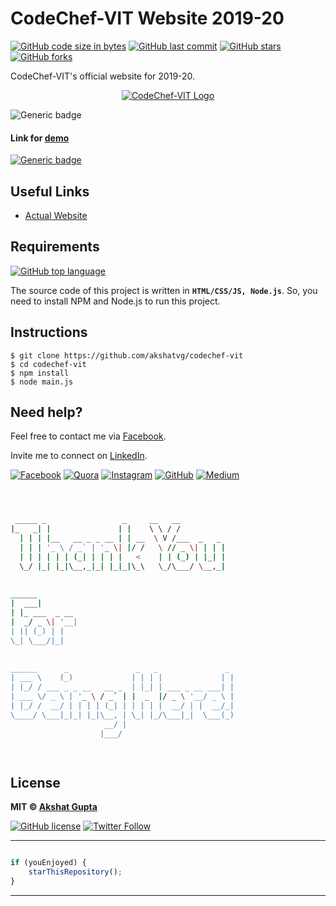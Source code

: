 # CodeChef-VIT Website 2019-20

[![GitHub code size in bytes](https://img.shields.io/github/languages/code-size/akshatvg/codechef-vit?logo=github&style=social)](https://github.com/akshatvg/) [![GitHub last commit](https://img.shields.io/github/last-commit/akshatvg/codechef-vit?style=social&logo=git)](https://github.com/akshatvg/) [![GitHub stars](https://img.shields.io/github/stars/akshatvg/codechef-vit?style=social)](https://github.com/akshatvg/codechef-vit/stargazers) [![GitHub forks](https://img.shields.io/github/forks/akshatvg/codechef-vit?style=social&logo=git)](https://github.com/akshatvg/codechef-vit/network)

CodeChef-VIT's official website for 2019-20.

<p align="center">
<a href="https://codechefvit19.akshatvg.com">
<img src="https://github.com/akshatvg/codechef-vit/blob/master/static/images/CC_black.png" alt="CodeChef-VIT Logo"/>
</a>
</p>

![Generic badge](https://img.shields.io/badge/CodeChef-VIT-orange) 

#### Link for [demo](https://codechefvit19.akshatvg.com) 
[![Generic badge](https://img.shields.io/badge/view-demo-orange)](https://codechefvit19.akshatvg.com)

## Useful Links

- [Actual Website](https://www.codechefvit.com)

## Requirements

[![GitHub top language](https://img.shields.io/github/languages/top/akshatvg/codechef-vit?logo=css&style=social)](https://github.com/akshatvg/)

The source code of this project is written in **`HTML/CSS/JS, Node.js`**. So, you need to install NPM and Node.js to run this project.

## Instructions
```
$ git clone https://github.com/akshatvg/codechef-vit
$ cd codechef-vit
$ npm install
$ node main.js
```


## Need help?


Feel free to contact me via [Facebook](https://www.facebook.com/akshatvg).

Invite me to connect on [LinkedIn](https://www.linkedin.com/in/akshatvg/).

[![Facebook](https://img.shields.io/badge/Facebook-add-blue.svg?logo=facebook&logoColor=white)](https://www.facebook.com/akshatvg) [![Quora](https://img.shields.io/badge/Quora-ask-red.svg?logo=quora)](https://www.quora.com/profile/Akshat-Gupta-279) [![Instagram](https://img.shields.io/badge/Instagram-follow-purple.svg?logo=instagram&logoColor=white)](https://www.instagram.com/akshatvg/) [![GitHub](https://img.shields.io/badge/Snapchat-add-yellow.svg?logo=snapchat&logoColor=white)](https://www.snapchat.com/add/akshatvg) [![Medium](https://img.shields.io/badge/Medium-follow-black.svg?logo=medium&logoColor=white)](https://medium.com/@akshatvg)


```bash



 _____ _                 _     __   __            
|_   _| |               | |    \ \ / /            
  | | | |__   __ _ _ __ | | __  \ V /___  _   _   
  | | | '_ \ / _` | '_ \| |/ /   \ // _ \| | | |  
  | | | | | | (_| | | | |   <    | | (_) | |_| |  
  \_/ |_| |_|\__,_|_| |_|_|\_\   \_/\___/ \__,_|  
                                                  
                                                  
______                                            
|  ___|                                           
| |_ ___  _ __                                    
|  _/ _ \| '__|                                   
| || (_) | |                                      
\_| \___/|_|                                      
                                                  
                                                  
______      _               _   _               _ 
| ___ \    (_)             | | | |             | |
| |_/ / ___ _ _ __   __ _  | |_| | ___ _ __ ___| |
| ___ \/ _ \ | '_ \ / _` | |  _  |/ _ \ '__/ _ \ |
| |_/ /  __/ | | | | (_| | | | | |  __/ | |  __/_|
\____/ \___|_|_| |_|\__, | \_| |_/\___|_|  \___(_)
                     __/ |                        
                    |___/                         

 


```

## License

**MIT &copy; [Akshat Gupta](https://github.com/akshatvg/codechef-vit/blob/master/LICENSE)**

[![GitHub license](https://img.shields.io/github/license/akshatvg/codechef-vit?style=social&logo=github)](https://github.com/akshatvg/codechef-vit/blob/master/LICENSE) [![Twitter Follow](https://img.shields.io/twitter/follow/akshatvg?style=social)](https://twitter.com/akshatvg)

---------

```javascript

if (youEnjoyed) {
    starThisRepository();
}

```

-----------
